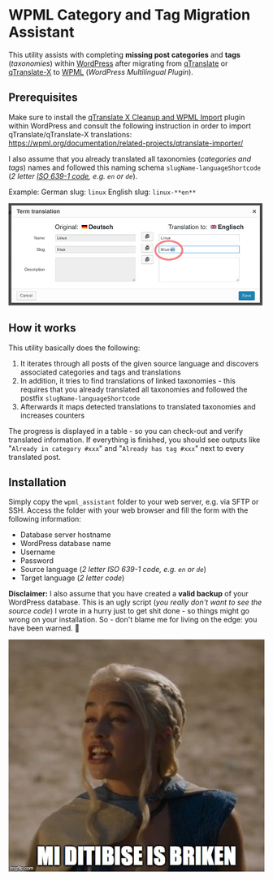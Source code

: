 # WPML Category and Tag Migration Assistant
This utility assists with completing **missing post categories** and **tags** (*taxonomies*) within [WordPress](https://www.wordpress.org/) after migrating from [qTranslate](https://wordpress.org/plugins/qtranslate/) or [qTranslate-X](https://wordpress.org/plugins/qtranslate-x/) to [WPML](https://wpml.org/) (*WordPress Multilingual Plugin*).

## Prerequisites
Make sure to install the [qTranslate X Cleanup and WPML Import](https://wordpress.org/plugins/qtranslate-to-wpml-export/) plugin within WordPress and consult the following instruction in order to import qTranslate/qTranslate-X translations: https://wpml.org/documentation/related-projects/qtranslate-importer/

I also assume that you already translated all taxonomies (*categories and tags*) names and followed this naming schema ``slugName-languageShortcode`` (*2 letter [ISO 639-1 code](https://en.wikipedia.org/wiki/List_of_ISO_639-1_codes), e.g. ``en``  or ``de``*).

Example:
German slug: ``linux``
English slug: ``linux-**en**``

![Translation example](https://raw.githubusercontent.com/stdevel/wpml-migration-assistant/master/wpml_assistant/translation.jpg "Translation example")

## How it works
This utility basically does the following:
1. It iterates through all posts of the given source language and discovers associated categories and tags and translations
2. In addition, it tries to find translations of linked taxonomies - this requires that you already translated all taxonomies and followed the postfix ``slugName-languageShortcode``
3. Afterwards it maps detected translations to translated taxonomies and increases counters

The progress is displayed in a table - so you can check-out and verify translated information. If everything is finished, you should see outputs like "``Already in category #xxx``" and "``Already has tag #xxx``" next to every translated post.

## Installation
Simply copy the ``wpml_assistant`` folder to your web server, e.g. via SFTP or SSH. Access the folder with your web browser and fill the form with the following information:
* Database server hostname
* WordPress database name
* Username
* Password
* Source language (*2 letter ISO 639-1 code, e.g. ``en`` or ``de``*)
* Target language (*2 letter code*)

**Disclaimer:** I also assume that you have created a **valid backup** of your WordPress database. This is an ugly script (*you really don't want to see the source code*) I wrote in a hurry just to get shit done - so things might go wrong on your installation. So - don't blame me for living on the edge: you have been warned. 🤷

![My database is broken](https://raw.githubusercontent.com/stdevel/wpml-migration-assistant/master/wpml_assistant/databaenerys.jpg "My database is broken!")

